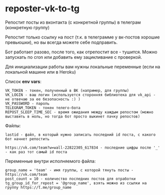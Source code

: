 # reposter-vk-to-tg
Репостит посты из вконтакта (с конкретной группы) в телеграм (конкретную группу)

Репостит только ссылку на пост (т.к. в телеграмме у вк-постов хорошие превьюшки), но вы всегда можете себе подправить.

Бот работает разово, после того, как отрепостит все - тушится. Можно запускать по cron или добавить ему зацикливание с проверкой.


Для инициализации работы вам нужны локальные переменные (если на локальной машине или в Heroku)

Список **env vars**:

    VK_TOKEN - токен, полученный в ВК (например, для группы)
    VK_LOGIN - ваш логин (используется сторонняя библиотека для vk_api - не отвечаю за ее безопасность :) )
    VK_PASSWORD - пароль
    TELEGRAM_TOKEN - токен телего-бота
    REPOST_SLEEP_TIME_SEC - время ожидания между каждым репостом (можно выставить в ноль, но тогда бот просто выкинет пачку репостов)

Файлы:

    lastid - файл, в который нужно записать последний id поста, с какого бот начнет репостить

    https://vk.com/team?w=wall-22822305_617834 - последние цифры после '_' - как раз тот самый id поста
    
Переменные внутри исполняемого файла:

    group_name = 'team' - имя группы, с которой тянуть посты - https://vk.com/team
    post_count = 10 - количество последних постов для отработки
    tg_group_id_for_repost = '@group_name', взять можно из ссылки на группу https://t.me/group_name